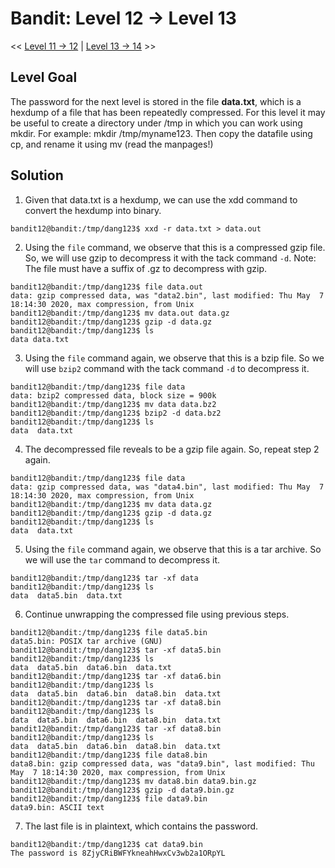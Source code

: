 # Bandit: Level 12 -> Level 13
<< [Level 11 -> 12](https://github.com/Dennis-Dang/OverTheWire/blob/main/0_bandit/level_11-12.md) | [Level 13 -> 14](https://github.com/Dennis-Dang/OverTheWire/blob/main/0_bandit/level_13-14.md) >>

## Level Goal
The password for the next level is stored in the file **data.txt**, which is a hexdump of a file that has been repeatedly compressed. For this level it may be useful to create a directory under /tmp in which you can work using mkdir. For example: mkdir /tmp/myname123. Then copy the datafile using cp, and rename it using mv (read the manpages!)

## Solution
1. Given that data.txt is a hexdump, we can use the xdd command to convert the hexdump into binary.
```console 
bandit12@bandit:/tmp/dang123$ xxd -r data.txt > data.out
```

2. Using the `file` command, we observe that this is a compressed gzip file. So, we will use gzip to decompress it with the tack command `-d`.
   Note: The file must have a suffix of .gz to decompress with gzip.
```console
bandit12@bandit:/tmp/dang123$ file data.out
data: gzip compressed data, was "data2.bin", last modified: Thu May  7 18:14:30 2020, max compression, from Unix
bandit12@bandit:/tmp/dang123$ mv data.out data.gz
bandit12@bandit:/tmp/dang123$ gzip -d data.gz
bandit12@bandit:/tmp/dang123$ ls
data data.txt
```

3. Using the `file` command again, we observe that this is a bzip file. So we will use `bzip2` command with the tack command `-d` to decompress it.
```
bandit12@bandit:/tmp/dang123$ file data
data: bzip2 compressed data, block size = 900k
bandit12@bandit:/tmp/dang123$ mv data data.bz2
bandit12@bandit:/tmp/dang123$ bzip2 -d data.bz2
bandit12@bandit:/tmp/dang123$ ls
data  data.txt
```
4. The decompressed file reveals to be a gzip file again. So, repeat step 2 again.
```console
bandit12@bandit:/tmp/dang123$ file data
data: gzip compressed data, was "data4.bin", last modified: Thu May  7 18:14:30 2020, max compression, from Unix
bandit12@bandit:/tmp/dang123$ mv data data.gz
bandit12@bandit:/tmp/dang123$ gzip -d data.gz
bandit12@bandit:/tmp/dang123$ ls
data  data.txt
```
5. Using the `file` command again, we observe that this is a tar archive. So we will use the `tar` command to decompress it.
```console
bandit12@bandit:/tmp/dang123$ tar -xf data
bandit12@bandit:/tmp/dang123$ ls
data  data5.bin  data.txt
```
6. Continue unwrapping the compressed file using previous steps.
```console
bandit12@bandit:/tmp/dang123$ file data5.bin
data5.bin: POSIX tar archive (GNU)
bandit12@bandit:/tmp/dang123$ tar -xf data5.bin
bandit12@bandit:/tmp/dang123$ ls
data  data5.bin  data6.bin  data.txt
bandit12@bandit:/tmp/dang123$ tar -xf data6.bin
bandit12@bandit:/tmp/dang123$ ls
data  data5.bin  data6.bin  data8.bin  data.txt
bandit12@bandit:/tmp/dang123$ tar -xf data8.bin
bandit12@bandit:/tmp/dang123$ ls
data  data5.bin  data6.bin  data8.bin  data.txt
bandit12@bandit:/tmp/dang123$ tar -xf data8.bin
bandit12@bandit:/tmp/dang123$ ls
data  data5.bin  data6.bin  data8.bin  data.txt
bandit12@bandit:/tmp/dang123$ file data8.bin
data8.bin: gzip compressed data, was "data9.bin", last modified: Thu May  7 18:14:30 2020, max compression, from Unix
bandit12@bandit:/tmp/dang123$ mv data8.bin data9.bin.gz
bandit12@bandit:/tmp/dang123$ gzip -d data9.bin.gz
bandit12@bandit:/tmp/dang123$ file data9.bin
data9.bin: ASCII text
```
7. The last file is in plaintext, which contains the password.
```console 
bandit12@bandit:/tmp/dang123$ cat data9.bin
The password is 8ZjyCRiBWFYkneahHwxCv3wb2a1ORpYL
```


